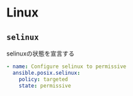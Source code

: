 # Linux

## `selinux`

selinuxの状態を宣言する

```yaml
- name: Configure selinux to permissive
  ansible.posix.selinux:
    policy: targeted
    state: permissive
```
